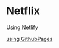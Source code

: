 # Netflix

[Using Netlify](netflix-using-html-css.netlify.appp)


[using GithubPages](https://ash0508.github.io/Net/)
